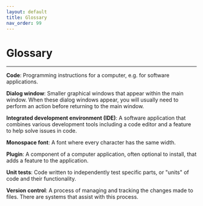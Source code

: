 ```yaml
---
layout: default
title: Glossary
nav_order: 99
---
```


# Glossary

---
**Code**: Programming instructions for a computer, e.g. for software applications.

**Dialog window**: Smaller graphical windows that appear within the main window. When these dialog windows appear, you will usually need to perform an action before returning to the main window.

**Integrated development environment (IDE)**: A software application that combines various development tools including a code editor and a feature to help solve issues in code.

**Monospace font**: A font where every character has the same width. 

**Plugin**: A component of a computer application, often optional to install, that adds a feature to the application. 

**Unit tests**: Code written to independently test specific parts, or "units" of code and their functionality. 

**Version control**: A process of managing and tracking the changes made to files. There are systems that assist with this process.